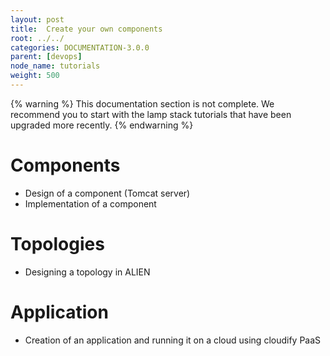 ```yaml
---
layout: post
title:  Create your own components
root: ../../
categories: DOCUMENTATION-3.0.0
parent: [devops]
node_name: tutorials
weight: 500
---
```


{% warning %}
This documentation section is not complete. We recommend you to start with the lamp stack tutorials that have been upgraded more recently.
{% endwarning %}

# Components

* Design of a component (Tomcat server)
* Implementation of a component

# Topologies

* Designing a topology in ALIEN

# Application

* Creation of an application and running it on a cloud using cloudify PaaS
